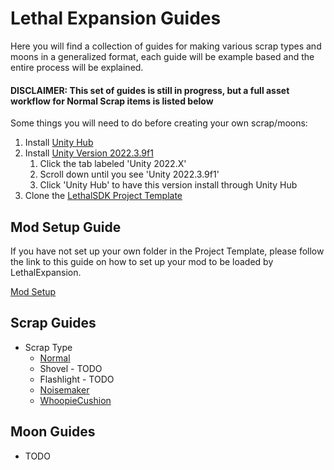 # Lethal Expansion Guides
Here you will find a collection of guides for making various scrap types and moons in a generalized format, each guide will be example based and the entire process will be explained.

#### DISCLAIMER: This set of guides is still in progress, but a full asset workflow for Normal Scrap items is listed below

Some things you will need to do before creating your own scrap/moons:
1. Install [Unity Hub](https://unity.com/download)
2. Install [Unity Version 2022.3.9f1](https://unity.com/releases/editor/archive)
   1. Click the tab labeled 'Unity 2022.X'
   2. Scroll down until you see 'Unity 2022.3.9f1'
   3. Click 'Unity Hub' to have this version install through Unity Hub
3. Clone the [LethalSDK Project Template](https://github.com/HolographicWings/LethalSDK-Unity-Project)

## Mod Setup Guide
If you have not set up your own folder in the Project Template, please follow the link to this guide on how to set up your mod to be loaded by LethalExpansion.

[Mod Setup](./ModSetup.md)

## Scrap Guides
- Scrap Type
  - [Normal](./ScrapGuides/NormalScrapType.md)
  - Shovel - TODO
  - Flashlight - TODO
  - [Noisemaker](https://github.com/BuffMage/LethalExpansionGuides/blob/main/ScrapGuides/NoiseMakerScrapType.md)
  - [WhoopieCushion](https://github.com/BuffMage/LethalExpansionGuides/blob/main/ScrapGuides/WhoopieCushionGuide.md)

## Moon Guides
- TODO
